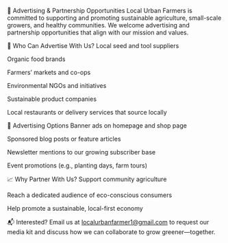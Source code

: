 📢 Advertising & Partnership Opportunities
Local Urban Farmers is committed to supporting and promoting sustainable agriculture, small-scale growers, and healthy communities. We welcome advertising and partnership opportunities that align with our mission and values.

🤝 Who Can Advertise With Us?
Local seed and tool suppliers

Organic food brands

Farmers’ markets and co-ops

Environmental NGOs and initiatives

Sustainable product companies

Local restaurants or delivery services that source locally

🎯 Advertising Options
Banner ads on homepage and shop page

Sponsored blog posts or feature articles

Newsletter mentions to our growing subscriber base

Event promotions (e.g., planting days, farm tours)

📈 Why Partner With Us?
Support community agriculture

Reach a dedicated audience of eco-conscious consumers

Help promote a sustainable, local-first economy

📬 Interested?
Email us at localurbanfarmer1@gmail.com to request our media kit and discuss how we can collaborate to grow greener—together.
